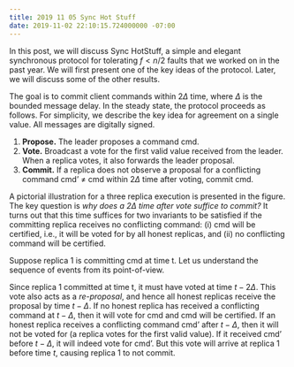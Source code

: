 ```yaml
---
title: 2019 11 05 Sync Hot Stuff
date: 2019-11-02 22:10:15.724000000 -07:00
---
```


In this post, we will discuss Sync HotStuff, a simple and elegant synchronous protocol for tolerating $f < n/2$ faults that we worked on in the past year. We will first present one of the key ideas of the protocol. Later, we will discuss some of the other results.

The goal is to commit client commands within $2\Delta$ time, where $\Delta$ is the bounded message delay. In the steady state, the protocol proceeds as follows. For simplicity, we describe the key idea for agreement on a single value. All messages are digitally signed.

1. **Propose.** The leader proposes a command cmd.
2. **Vote.** Broadcast a vote for the first valid value received from the leader. When a replica votes, it also forwards the leader proposal.
3. **Commit.** If a replica does not observe a proposal for a conflicting command cmd’ $\neq$ cmd within $2\Delta$ time after voting, commit cmd.

A pictorial illustration for a three replica execution is presented in the figure. The key question is *why does a $2\Delta$ time after vote suffice to commit?* It turns out that this time suffices for two invariants to be satisfied if the committing replica receives no conflicting command: (i) cmd will be certified, i.e., it will be voted for by all honest replicas, and (ii) no conflicting command will be certified. 

Suppose replica 1 is committing cmd at time t. Let us understand the sequence of events from its point-of-view. 

Since replica 1 committed at time t, it must have voted at time $t - 2\Delta$. This vote also acts as a *re-proposal*, and hence all honest replicas receive the proposal by time $t- \Delta$. If no honest replica has received a conflicting command at $t-\Delta$, then it will vote for cmd and cmd will be certified. If an honest replica receives a conflicting command cmd’ after $t-\Delta$, then it will not be voted for (a replica votes for the first valid value). If it received cmd’ before $t-\Delta$, it will indeed vote for cmd’. But this vote will arrive at replica 1 before time $t$, causing replica 1 to not commit. 
